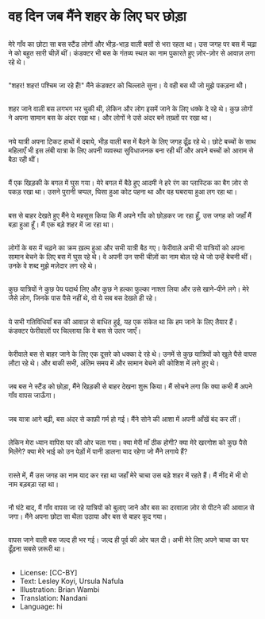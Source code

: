 # वह दिन जब मैंने शहर के लिए घर छोड़ा

##
मेरे गाँव का छोटा सा बस स्टैंड लोगों और भीड़-भाड़ वाली बसों से भरा रहता था। उस जगह पर बस में चढ़ा ने को बहुत सारी चीज़ें थीं। कंडक्टर भी बस के गंतव्य स्थल का नाम पुकारते हुए ज़ोर-ज़ोर से आवाज़ लगा रहे थे।

##
"शहर! शहर! पश्चिम जा रहे हैं!" मैंने कंडक्टर को चिल्लाते सुना। ये वही बस थी जो मुझे पकड़ना थी।

##
शहर जाने वाली बस लगभग भर चुकी थी, लेकिन और लोग इसमें जाने के लिए धक्के दे रहे थे। कुछ लोगों ने अपना सामान बस के अंदर रखा था। और लोगों ने उसे अंदर बने तख़्तों पर रखा था।

##
नये यात्री अपना टिकट हाथों में दबाये, भीड़ वाली बस में बैठने के लिए जगह ढूँढ़ रहे थे। छोटे बच्चों के साथ महिलाएँ भी इस लंबी यात्रा के लिए अपनी व्यवस्था सुविधाजनक बना रही थीं और अपने बच्चों को आराम से बैठा रही थीं।

##
मैं एक खिड़की के बगल में घुस गया। मेरे बगल में बैठे हुए आदमी ने हरे रंग का प्लास्टिक का बैग ज़ोर से पकड़ रखा था। उसने पुरानी चप्पल, घिसा हुआ कोट पहना था और वह घबराया हुआ लग रहा था।

##
बस से बाहर देखते हुए मैंने ये महसूस किया कि मैं अपने गाँव को छोड़कर जा रहा हूँ, उस जगह को जहाँ मैं बड़ा हुआ हूँ। मैं एक बड़े शहर में जा रहा था।

##
लोगों के बस में चढ़ने का क्रम ख़त्म हुआ और सभी यात्री बैठ गए। फेरीवाले अभी भी यात्रियों को अपना सामान बेचने के लिए बस में घुस रहे थे। वे अपनी उन सभी चीज़ों का नाम बोल रहे थे जो उन्हें बेचनी थीं। उनके वे शब्द मुझे मज़ेदार लग रहे थे।

##
कुछ यात्रियों ने कुछ पेय पदार्थ लिए और कुछ ने हल्का फुल्का नाश्ता लिया और उसे खाने-पीने लगे। मेरे जैसे लोग, जिनके पास पैसे नहीं थे, वो ये सब बस देखते ही रहे।

##
ये सभी गतिविधियाँ बस की आवाज़ से बाधित हुई, यह एक संकेत था कि हम जाने के लिए तैयार हैं। कंडक्टर फेरीवालों पर चिल्लाया कि वे बस से उतर जाएँ।

##
फेरीवाले बस से बाहर जाने के लिए एक दूसरे को धक्का दे रहे थे। उनमें से कुछ यात्रियों को खुले पैसे वापस लौटा रहे थे। और बाकी सभी, अंतिम समय में और सामान बेचने की कोशिश में लगे हुए थे।

##
जब बस ने स्टैंड को छोड़ा, मैंने खिड़की से बाहर देखना शुरू किया। मैं सोचने लगा कि क्या कभी मैं अपने गाँव वापस जाऊँगा।

##
जब यात्रा आगे बढ़ी, बस अंदर से काफ़ी गर्म हो गई। मैंने सोने की आशा में अपनी आँखें बंद कर लीं।

##
लेकिन मेरा ध्यान वापिस घर की ओर चला गया। क्या मेरी माँ ठीक होगी? क्या मेरे खरगोश को कुछ पैसे मिलेंगे? क्या मेरे भाई को उन पेड़ों में पानी डालना याद रहेगा जो मैंने लगाये हैं?

##
रास्ते में, मैं उस जगह का नाम याद कर रहा था जहाँ मेरे चाचा उस बड़े शहर में रहते हैं। मैं नींद में भी वो नाम बड़बड़ा रहा था।

##
नौ घंटे बाद, मैं गाँव वापस जा रहे यात्रियों को बुलाए जाने और बस का दरवाज़ा ज़ोर से पीटने की आवाज़ से जगा। मैंने अपना छोटा सा थैला उठाया और बस से बाहर कूद गया।

##
वापस जाने वाली बस जल्द ही भर गई। जल्द ही पूर्व की ओर चल दी। अभी मेरे लिए अपने चाचा का घर ढूँढ़ना सबसे ज़रूरी था।

##
* License: [CC-BY]
* Text: Lesley Koyi, Ursula Nafula
* Illustration: Brian Wambi
* Translation: Nandani
* Language: hi

